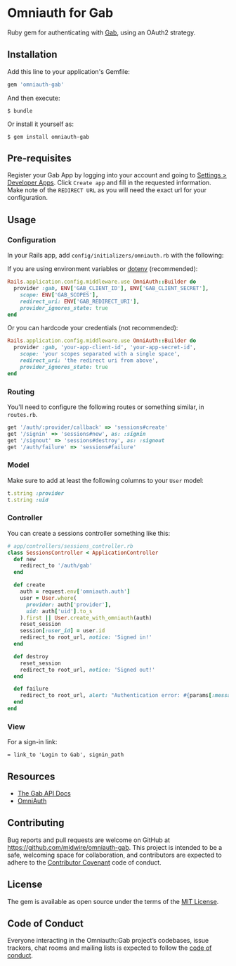 # Omniauth for Gab

Ruby gem for authenticating with [Gab](https://gab.com), using an OAuth2 strategy.

## Installation

Add this line to your application's Gemfile:

```ruby
gem 'omniauth-gab'
```

And then execute:

    $ bundle

Or install it yourself as:

    $ gem install omniauth-gab

## Pre-requisites

Register your Gab App by logging into your account and going to [Settings > Developer Apps](https://gab.com/settings/clients). Click `Create app` and fill in the requested information. Make note of the `REDIRECT URL` as you will need the exact url for your configuration.

## Usage

### Configuration

In your Rails app, add `config/initializers/omniauth.rb` with the following:

If you are using environment variables or [dotenv](https://github.com/bkeepers/dotenv) (recommended):

```ruby
Rails.application.config.middleware.use OmniAuth::Builder do
  provider :gab, ENV['GAB_CLIENT_ID'], ENV['GAB_CLIENT_SECRET'],
    scope: ENV['GAB_SCOPES'],
    redirect_uri: ENV['GAB_REDIRECT_URI'],
    provider_ignores_state: true
end
```

Or you can hardcode your credentials (not recommended):

```ruby
Rails.application.config.middleware.use OmniAuth::Builder do
  provider :gab, 'your-app-client-id', 'your-app-secret-id',
    scope: 'your scopes separated with a single space',
    redirect_uri: 'the redirect uri from above',
    provider_ignores_state: true
end
```

### Routing

You'll need to configure the following routes or something similar, in `routes.rb`.

```ruby
get '/auth/:provider/callback' => 'sessions#create'
get '/signin' => 'sessions#new', as: :signin
get '/signout' => 'sessions#destroy', as: :signout
get '/auth/failure' => 'sessions#failure'
```

### Model

Make sure to add at least the following columns to your `User` model:

```ruby
t.string :provider
t.string :uid
```

### Controller

You can create a sessions controller something like this:

```ruby
# app/controllers/sessions_controller.rb
class SessionsController < ApplicationController
  def new
    redirect_to '/auth/gab'
  end

  def create
    auth = request.env['omniauth.auth']
    user = User.where(
      provider: auth['provider'],
      uid: auth['uid'].to_s
    ).first || User.create_with_omniauth(auth)
    reset_session
    session[:user_id] = user.id
    redirect_to root_url, notice: 'Signed in!'
  end

  def destroy
    reset_session
    redirect_to root_url, notice: 'Signed out!'
  end

  def failure
    redirect_to root_url, alert: "Authentication error: #{params[:message].humanize}"
  end
end
```

### View

For a sign-in link:

```haml
= link_to 'Login to Gab', signin_path
```

## Resources

* [The Gab API Docs](https://developers.gab.com/)
* [OmniAuth](https://github.com/omniauth/omniauth)


## Contributing

Bug reports and pull requests are welcome on GitHub at https://github.com/midwire/omniauth-gab. This project is intended to be a safe, welcoming space for collaboration, and contributors are expected to adhere to the [Contributor Covenant](http://contributor-covenant.org) code of conduct.

## License

The gem is available as open source under the terms of the [MIT License](https://opensource.org/licenses/MIT).

## Code of Conduct

Everyone interacting in the Omniauth::Gab project’s codebases, issue trackers, chat rooms and mailing lists is expected to follow the [code of conduct](https://github.com/midwire/omniauth-gab/blob/master/CODE_OF_CONDUCT.md).
